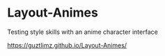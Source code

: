 # Layout-Animes
Testing style skills with an anime character interface

https://guztlimz.github.io/Layout-Animes/
